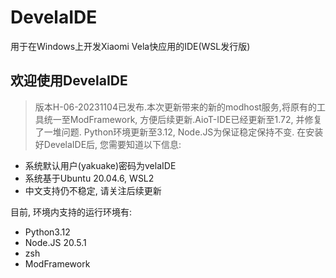# DevelaIDE
用于在Windows上开发Xiaomi Vela快应用的IDE(WSL发行版)

## 欢迎使用DevelaIDE
> 版本H-06-20231104已发布.本次更新带来的新的modhost服务,将原有的工具统一至ModFramework, 方便后续更新.AioT-IDE已经更新至1.72, 并修复了一堆问题. Python环境更新至3.12, Node.JS为保证稳定保持不变.
在安装好DevelaIDE后, 您需要知道以下信息:
 - 系统默认用户(yakuake)密码为velaIDE
 - 系统基于Ubuntu 20.04.6, WSL2
 - 中文支持仍不稳定, 请关注后续更新

目前, 环境内支持的运行环境有: 
 - Python3.12
 - Node.JS 20.5.1
 - zsh
 - ModFramework
